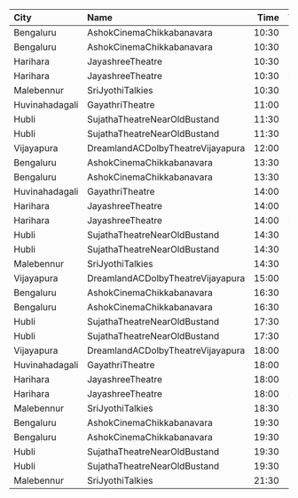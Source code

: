 | City           | Name                              |  Time | Type        | Price | Capacity | Booked |
| :------------- | :-------------------------------- | ----: | :---------- | ----: | -------: | -----: |
| Bengaluru      | AshokCinemaChikkabanavara         | 10:30 | Balcony     |  120₹ |      193 |    166 |
| Bengaluru      | AshokCinemaChikkabanavara         | 10:30 | First       |  100₹ |      283 |    231 |
| Harihara       | JayashreeTheatre                  | 10:30 | Balcony     |  101₹ |      200 |      0 |
| Harihara       | JayashreeTheatre                  | 10:30 | SecondClass |   81₹ |      472 |    472 |
| Malebennur     | SriJyothiTalkies                  | 10:30 | FirstClass  |   81₹ |      400 |    352 |
| Huvinahadagali | GayathriTheatre                   | 11:00 | FirstClass  |   81₹ |      200 |      0 |
| Hubli          | SujathaTheatreNearOldBustand      | 11:30 | Balcony     |  130₹ |      289 |     90 |
| Hubli          | SujathaTheatreNearOldBustand      | 11:30 | DCircle     |  100₹ |      558 |    138 |
| Vijayapura     | DreamlandACDolbyTheatreVijayapura | 12:00 | Balcony     |  150₹ |      168 |     88 |
| Bengaluru      | AshokCinemaChikkabanavara         | 13:30 | Balcony     |  120₹ |      193 |    166 |
| Bengaluru      | AshokCinemaChikkabanavara         | 13:30 | First       |  100₹ |      283 |    231 |
| Huvinahadagali | GayathriTheatre                   | 14:00 | FirstClass  |   81₹ |      200 |      0 |
| Harihara       | JayashreeTheatre                  | 14:00 | Balcony     |  101₹ |      200 |      0 |
| Harihara       | JayashreeTheatre                  | 14:00 | SecondClass |   81₹ |      472 |    472 |
| Hubli          | SujathaTheatreNearOldBustand      | 14:30 | Balcony     |  130₹ |      289 |     90 |
| Hubli          | SujathaTheatreNearOldBustand      | 14:30 | DCircle     |  100₹ |      558 |    138 |
| Malebennur     | SriJyothiTalkies                  | 14:30 | FirstClass  |   81₹ |      400 |    352 |
| Vijayapura     | DreamlandACDolbyTheatreVijayapura | 15:00 | Balcony     |  150₹ |      168 |     88 |
| Bengaluru      | AshokCinemaChikkabanavara         | 16:30 | Balcony     |  120₹ |      193 |    166 |
| Bengaluru      | AshokCinemaChikkabanavara         | 16:30 | First       |  100₹ |      283 |    231 |
| Hubli          | SujathaTheatreNearOldBustand      | 17:30 | Balcony     |  130₹ |      289 |     90 |
| Hubli          | SujathaTheatreNearOldBustand      | 17:30 | DCircle     |  100₹ |      558 |    138 |
| Vijayapura     | DreamlandACDolbyTheatreVijayapura | 18:00 | Balcony     |  150₹ |      168 |     88 |
| Huvinahadagali | GayathriTheatre                   | 18:00 | FirstClass  |   81₹ |      200 |      0 |
| Harihara       | JayashreeTheatre                  | 18:00 | Balcony     |  101₹ |      200 |      0 |
| Harihara       | JayashreeTheatre                  | 18:00 | SecondClass |   81₹ |      472 |    472 |
| Malebennur     | SriJyothiTalkies                  | 18:30 | FirstClass  |   81₹ |      400 |    352 |
| Bengaluru      | AshokCinemaChikkabanavara         | 19:30 | Balcony     |  120₹ |      193 |    166 |
| Bengaluru      | AshokCinemaChikkabanavara         | 19:30 | First       |  100₹ |      283 |    231 |
| Hubli          | SujathaTheatreNearOldBustand      | 19:30 | Balcony     |  130₹ |      289 |     90 |
| Hubli          | SujathaTheatreNearOldBustand      | 19:30 | DCircle     |  100₹ |      558 |    138 |
| Malebennur     | SriJyothiTalkies                  | 21:30 | FirstClass  |   81₹ |      400 |    352 |
